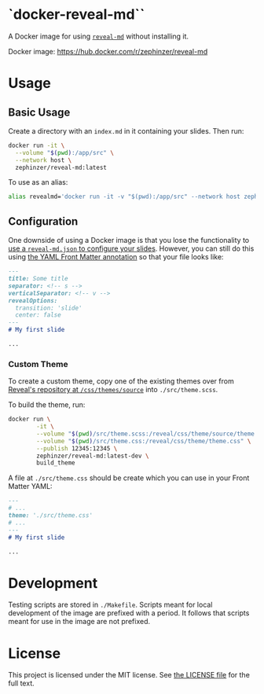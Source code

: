 # `docker-reveal-md``
A Docker image for using [`reveal-md`](https://github.com/webpro/reveal-md) without installing it.

Docker image: https://hub.docker.com/r/zephinzer/reveal-md

# Usage
## Basic Usage
Create a directory with an `index.md` in it containing your slides. Then run:

```sh
docker run -it \
  --volume "$(pwd):/app/src" \
  --network host \
  zephinzer/reveal-md:latest
```

To use as an alias:

```sh
alias revealmd='docker run -it -v "$(pwd):/app/src" --network host zephinzer/reveal-md:latest';
```


## Configuration
One downside of using a Docker image is that you lose the functionality to [use a `reveal-md.json` to configure your slides](https://github.com/webpro/reveal-md#reveal-md-options). However, you can still do this using [the YAML Front Matter annotation](https://github.com/webpro/reveal-md#yaml-front-matter) so that your file looks like:

```md
---
title: Some title
separator: <!-- s -->
verticalSeparator: <!-- v -->
revealOptions:
  transition: 'slide'
  center: false
---
# My first slide

...
```

### Custom Theme
To create a custom theme, copy one of the existing themes over from [Reveal's repository at `/css/themes/source`](https://github.com/hakimel/reveal.js/tree/master/css/theme/source) into `./src/theme.scss`.

To build the theme, run:

```sh
docker run \
		-it \
		--volume "$(pwd)/src/theme.scss:/reveal/css/theme/source/theme.scss" \
		--volume "$(pwd)/src/theme.css:/reveal/css/theme/theme.css" \
		--publish 12345:12345 \
		zephinzer/reveal-md:latest-dev \
		build_theme
```

A file at `./src/theme.css` should be create which you can use in your Front Matter YAML:

```markdown
---
# ...
theme: './src/theme.css'
# ...
---
# My first slide

...
```

# Development
Testing scripts are stored in `./Makefile`. Scripts meant for local development of the image are prefixed with a period. It follows that scripts meant for use in the image are not prefixed.

# License
This project is licensed under the MIT license. See [the LICENSE file](./LICENSE) for the full text.
